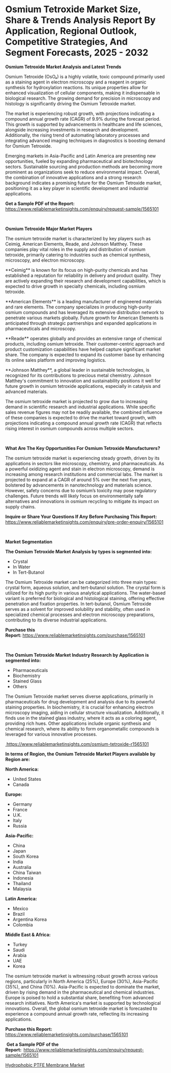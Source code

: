 <p><h1>Osmium Tetroxide Market Size, Share & Trends Analysis Report By Application, Regional Outlook, Competitive Strategies, And Segment Forecasts, 2025 - 2032</h1></p><p><strong>Osmium Tetroxide Market Analysis and Latest Trends</strong></p>
<p><p>Osmium Tetroxide (OsO₄) is a highly volatile, toxic compound primarily used as a staining agent in electron microscopy and a reagent in organic synthesis for hydroxylation reactions. Its unique properties allow for enhanced visualization of cellular components, making it indispensable in biological research. The growing demand for precision in microscopy and histology is significantly driving the Osmium Tetroxide market.</p><p>The market is experiencing robust growth, with projections indicating a compound annual growth rate (CAGR) of 9.9% during the forecast period. This growth is supported by advancements in healthcare and life sciences, alongside increasing investments in research and development. Additionally, the rising trend of automating laboratory processes and integrating advanced imaging techniques in diagnostics is boosting demand for Osmium Tetroxide.</p><p>Emerging markets in Asia-Pacific and Latin America are presenting new opportunities, fueled by expanding pharmaceutical and biotechnology sectors. Sustainable sourcing and production methods are becoming more prominent as organizations seek to reduce environmental impact. Overall, the combination of innovative applications and a strong research background indicates a promising future for the Osmium Tetroxide market, positioning it as a key player in scientific development and industrial applications.</p></p>
<p><strong>Get a Sample PDF of the Report:&nbsp;</strong> <a href="https://www.reliablemarketinsights.com/enquiry/request-sample/1565101?utm_campaign=3204&utm_medium=2&utm_source=Github&utm_content=ia&utm_term=02042025&utm_id=osmium-tetroxide">https://www.reliablemarketinsights.com/enquiry/request-sample/1565101</a></p>
<p>&nbsp;</p>
<p><strong>Osmium Tetroxide Major Market Players</strong></p>
<p><p>The osmium tetroxide market is characterized by key players such as Ceimig, American Elements, Reade, and Johnson Matthey. These companies play vital roles in the supply and distribution of osmium tetroxide, primarily catering to industries such as chemical synthesis, microscopy, and electron microscopy.</p><p>**Ceimig** is known for its focus on high-purity chemicals and has established a reputation for reliability in delivery and product quality. They are actively expanding their research and development capabilities, which is expected to drive growth in specialty chemicals, including osmium tetroxide.</p><p>**American Elements** is a leading manufacturer of engineered materials and rare elements. The company specializes in producing high-purity osmium compounds and has leveraged its extensive distribution network to penetrate various markets globally. Future growth for American Elements is anticipated through strategic partnerships and expanded applications in pharmaceuticals and microscopy.</p><p>**Reade** operates globally and provides an extensive range of chemical products, including osmium tetroxide. Their customer-centric approach and product customization capabilities have helped capture significant market share. The company is expected to expand its customer base by enhancing its online sales platform and improving logistics.</p><p>**Johnson Matthey**, a global leader in sustainable technologies, is recognized for its contributions to precious metal chemistry. Johnson Matthey's commitment to innovation and sustainability positions it well for future growth in osmium tetroxide applications, especially in catalysis and advanced materials.</p><p>The osmium tetroxide market is projected to grow due to increasing demand in scientific research and industrial applications. While specific sales revenue figures may not be readily available, the combined influence of these companies is expected to drive the market toward growth, with projections indicating a compound annual growth rate (CAGR) that reflects rising interest in osmium compounds across multiple sectors.</p></p>
<p>&nbsp;</p>
<p><strong>What Are The Key Opportunities For Osmium Tetroxide Manufacturers?</strong></p>
<p><p>The osmium tetroxide market is experiencing steady growth, driven by its applications in sectors like microscopy, chemistry, and pharmaceuticals. As a powerful oxidizing agent and stain in electron microscopy, demand is increasing among research institutions and commercial labs. The market is projected to expand at a CAGR of around 5% over the next five years, bolstered by advancements in nanotechnology and materials science. However, safety concerns due to osmium’s toxicity may pose regulatory challenges. Future trends will likely focus on environmentally safe alternatives and innovations in osmium recycling to mitigate its impact on supply chains.</p></p>
<p><strong>Inquire or Share Your Questions If Any Before Purchasing This Report:</strong> <a href="https://www.reliablemarketinsights.com/enquiry/pre-order-enquiry/1565101?utm_campaign=3204&utm_medium=2&utm_source=Github&utm_content=ia&utm_term=02042025&utm_id=osmium-tetroxide">https://www.reliablemarketinsights.com/enquiry/pre-order-enquiry/1565101</a></p>
<p>&nbsp;</p>
<p><strong>Market Segmentation</strong></p>
<p><strong>The Osmium Tetroxide Market Analysis by types is segmented into:</strong></p>
<p><ul><li>Crystal</li><li>In Water</li><li>In Tert-Butanol</li></ul></p>
<p><p>The Osmium Tetroxide market can be categorized into three main types: crystal form, aqueous solution, and tert-butanol solution. The crystal form is utilized for its high purity in various analytical applications. The water-based variant is preferred for biological and histological staining, offering effective penetration and fixation properties. In tert-butanol, Osmium Tetroxide serves as a solvent for improved solubility and stability, often used in specialized chemical processes and electron microscopy preparations, contributing to its diverse industrial applications.</p></p>
<p><strong>Purchase this Report:&nbsp;</strong><a href="https://www.reliablemarketinsights.com/purchase/1565101?utm_campaign=3204&utm_medium=2&utm_source=Github&utm_content=ia&utm_term=02042025&utm_id=osmium-tetroxide">https://www.reliablemarketinsights.com/purchase/1565101</a></p>
<p>&nbsp;</p>
<p><strong>The Osmium Tetroxide Market Industry Research by Application is segmented into:</strong></p>
<p><ul><li>Pharmaceuticals</li><li>Biochemistry</li><li>Stained Glass</li><li>Others</li></ul></p>
<p><p>The Osmium Tetroxide market serves diverse applications, primarily in pharmaceuticals for drug development and analysis due to its powerful staining properties. In biochemistry, it is crucial for enhancing electron microscopy imaging, aiding in cellular structure visualization. Additionally, it finds use in the stained glass industry, where it acts as a coloring agent, providing rich hues. Other applications include organic synthesis and chemical research, where its ability to form organometallic compounds is leveraged for various innovative processes.</p></p>
<p><a href="https://www.reliablemarketinsights.com/osmium-tetroxide-r1565101?utm_campaign=3204&utm_medium=2&utm_source=Github&utm_content=ia&utm_term=02042025&utm_id=osmium-tetroxide">&nbsp;https://www.reliablemarketinsights.com/osmium-tetroxide-r1565101</a></p>
<p><strong>In terms of Region, the Osmium Tetroxide Market Players available by Region are:</strong></p>
<p>
    <p> <strong> North America: </strong>
        <ul>
            <li>United States</li>
            <li>Canada</li>
        </ul>
        </p> 
    <p> <strong> Europe: </strong>
        <ul>
            <li>Germany</li>
            <li>France</li>
            <li>U.K.</li>
            <li>Italy</li>
            <li>Russia</li>
        </ul>
        </p> 
    <p> <strong> Asia-Pacific: </strong>
        <ul>
            <li>China</li>
            <li>Japan</li>
            <li>South Korea</li>
            <li>India</li>
            <li>Australia</li>
            <li>China Taiwan</li>
            <li>Indonesia</li>
            <li>Thailand</li>
            <li>Malaysia</li>
        </ul>
        </p> 
    <p> <strong> Latin America: </strong>
        <ul>
            <li>Mexico</li>
            <li>Brazil</li>
            <li>Argentina Korea</li>
            <li>Colombia</li>
        </ul>
        </p> 
    <p> <strong> Middle East & Africa: </strong>
        <ul>
            <li>Turkey</li>
            <li>Saudi</li>
            <li>Arabia</li>
            <li>UAE</li>
            <li>Korea</li>
        </ul>
    </p>
    </p>
<p><p>The osmium tetroxide market is witnessing robust growth across various regions, particularly in North America (25%), Europe (30%), Asia-Pacific (35%), and China (10%). Asia-Pacific is expected to dominate the market, driven by rising demand in the pharmaceutical and chemical industries. Europe is poised to hold a substantial share, benefiting from advanced research initiatives. North America's market is supported by technological innovations. Overall, the global osmium tetroxide market is forecasted to experience a compound annual growth rate, reflecting its increasing applications.</p></p>
<p><strong>Purchase this Report: </strong><a href="https://www.reliablemarketinsights.com/purchase/1565101?utm_campaign=3204&utm_medium=2&utm_source=Github&utm_content=ia&utm_term=02042025&utm_id=osmium-tetroxide">https://www.reliablemarketinsights.com/purchase/1565101</a></p>
<p>&nbsp;<strong>Get a Sample PDF of the Report:&nbsp;&nbsp;</strong><a href="https://www.reliablemarketinsights.com/enquiry/request-sample/1565101?utm_campaign=3204&utm_medium=2&utm_source=Github&utm_content=ia&utm_term=02042025&utm_id=osmium-tetroxide">https://www.reliablemarketinsights.com/enquiry/request-sample/1565101</a></p>
<p><strong></strong></p>
<p><p><a href="https://github.com/jolinolooman/Market-Research-Report-List-1/blob/main/hydrophobic-ptfe-membrane-market.md?utm_campaign=3204&utm_medium=2&utm_source=Github&utm_content=ia&utm_term=02042025&utm_id=osmium-tetroxide">Hydrophobic PTFE Membrane Market</a></p></p>